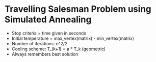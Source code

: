 # Travelling Salesman Problem using Simulated Annealing
- Stop criteria = time given in seconds
- Initial temperature = max_vertex(matrix) - min_vertex(matrix)
- Number of iterations: n^2/2
- Cooling scheme: T_(k+1) = a * T_k (geometric)
- Always remembers best solution
